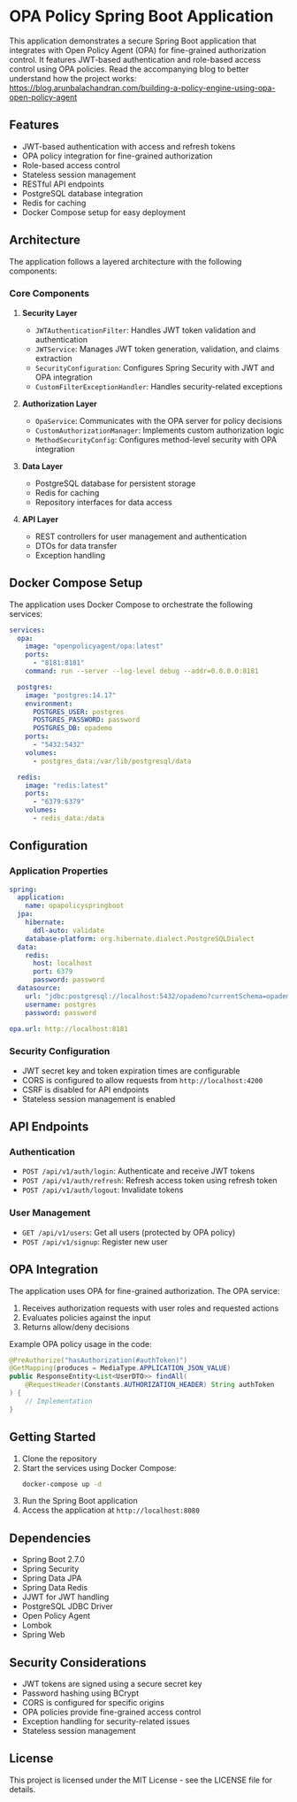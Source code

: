 # OPA Policy Spring Boot Application

This application demonstrates a secure Spring Boot application that integrates with Open Policy Agent (OPA) for fine-grained authorization control. It features JWT-based authentication and role-based access control using OPA policies.
Read the accompanying blog to better understand how the project works: https://blog.arunbalachandran.com/building-a-policy-engine-using-opa-open-policy-agent

## Features

- JWT-based authentication with access and refresh tokens
- OPA policy integration for fine-grained authorization
- Role-based access control
- Stateless session management
- RESTful API endpoints
- PostgreSQL database integration
- Redis for caching
- Docker Compose setup for easy deployment

## Architecture

The application follows a layered architecture with the following components:

### Core Components

1. **Security Layer**
   - `JWTAuthenticationFilter`: Handles JWT token validation and authentication
   - `JWTService`: Manages JWT token generation, validation, and claims extraction
   - `SecurityConfiguration`: Configures Spring Security with JWT and OPA integration
   - `CustomFilterExceptionHandler`: Handles security-related exceptions

2. **Authorization Layer**
   - `OpaService`: Communicates with the OPA server for policy decisions
   - `CustomAuthorizationManager`: Implements custom authorization logic
   - `MethodSecurityConfig`: Configures method-level security with OPA integration

3. **Data Layer**
   - PostgreSQL database for persistent storage
   - Redis for caching
   - Repository interfaces for data access

4. **API Layer**
   - REST controllers for user management and authentication
   - DTOs for data transfer
   - Exception handling

## Docker Compose Setup

The application uses Docker Compose to orchestrate the following services:

```yaml
services:
  opa:
    image: "openpolicyagent/opa:latest"
    ports:
      - "8181:8181"
    command: run --server --log-level debug --addr=0.0.0.0:8181

  postgres:
    image: "postgres:14.17"
    environment:
      POSTGRES_USER: postgres
      POSTGRES_PASSWORD: password
      POSTGRES_DB: opademo
    ports:
      - "5432:5432"
    volumes:
      - postgres_data:/var/lib/postgresql/data

  redis:
    image: "redis:latest"
    ports:
      - "6379:6379"
    volumes:
      - redis_data:/data
```

## Configuration

### Application Properties

```yaml
spring:
  application:
    name: opapolicyspringboot
  jpa:
    hibernate:
      ddl-auto: validate
    database-platform: org.hibernate.dialect.PostgreSQLDialect
  data:
    redis:
      host: localhost
      port: 6379
      password: password
  datasource:
    url: "jdbc:postgresql://localhost:5432/opademo?currentSchema=opademo"
    username: postgres
    password: password

opa.url: http://localhost:8181
```

### Security Configuration

- JWT secret key and token expiration times are configurable
- CORS is configured to allow requests from `http://localhost:4200`
- CSRF is disabled for API endpoints
- Stateless session management is enabled

## API Endpoints

### Authentication
- `POST /api/v1/auth/login`: Authenticate and receive JWT tokens
- `POST /api/v1/auth/refresh`: Refresh access token using refresh token
- `POST /api/v1/auth/logout`: Invalidate tokens

### User Management
- `GET /api/v1/users`: Get all users (protected by OPA policy)
- `POST /api/v1/signup`: Register new user

## OPA Integration

The application uses OPA for fine-grained authorization. The OPA service:
1. Receives authorization requests with user roles and requested actions
2. Evaluates policies against the input
3. Returns allow/deny decisions

Example OPA policy usage in the code:
```java
@PreAuthorize("hasAuthorization(#authToken)")
@GetMapping(produces = MediaType.APPLICATION_JSON_VALUE)
public ResponseEntity<List<UserDTO>> findAll(
    @RequestHeader(Constants.AUTHORIZATION_HEADER) String authToken
) {
    // Implementation
}
```

## Getting Started

1. Clone the repository
2. Start the services using Docker Compose:
   ```bash
   docker-compose up -d
   ```
3. Run the Spring Boot application
4. Access the application at `http://localhost:8080`

## Dependencies

- Spring Boot 2.7.0
- Spring Security
- Spring Data JPA
- Spring Data Redis
- JJWT for JWT handling
- PostgreSQL JDBC Driver
- Open Policy Agent
- Lombok
- Spring Web

## Security Considerations

- JWT tokens are signed using a secure secret key
- Password hashing using BCrypt
- CORS is configured for specific origins
- OPA policies provide fine-grained access control
- Exception handling for security-related issues
- Stateless session management

## License

This project is licensed under the MIT License - see the LICENSE file for details.
